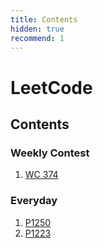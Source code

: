 ```yaml
---
title: Contents
hidden: true
recommend: 1
---
```


# LeetCode

## Contents

### Weekly Contest

1. [WC 374](/algorithm/leetcode/wc-374)

### Everyday

1. [P1250](/algorithm/leetcode/p1250)
2. [P1223](/algorithm/leetcode/p1223)
